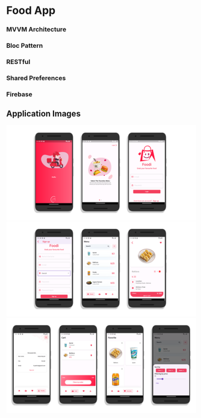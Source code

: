 # Food App

### MVVM Architecture
### Bloc Pattern
### RESTful
### Shared Preferences
### Firebase



## Application Images
![Home](food_app/project_images/image1.png)
![Home](food_app/project_images/image2.png)
![Home](food_app/project_images/image3.png)

